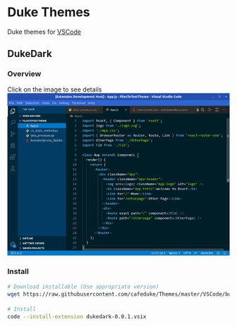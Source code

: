 # Duke Themes
Duke themes for [VSCode](https://code.visualstudio.com)

## DukeDark

### Overview
Click on the image to see details
[![CodeScreenshot](https://raw.githubusercontent.com/cafeduke/Themes/master/images/dukedark_overview.jpg)](https://github.com/cafeduke/vscode-dukedark-theme)

### Install
```bash
# Download installable (Use appropriate version)
wget https://raw.githubusercontent.com/cafeduke/Themes/master/VSCode/build/dukedark-0.0.1.vsix

# Install
code --install-extension dukedark-0.0.1.vsix
```
